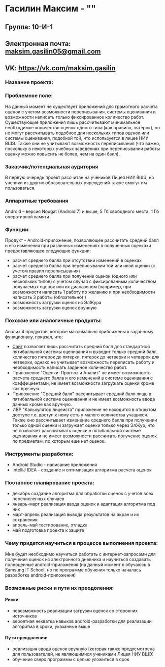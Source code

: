 # Гасилин Максим - ""
## Группа: 10-И-1
## Электронная почта: maksim.gasilin05@gmail.com
## VK: https://vk.com/maksim.gasilin

### Название проекта: 



### Проблемное поле:

На данный момент не существует приложений для грамотного расчета оценок с учетом возможности переписывания, системы оценивания и возможности написать только фиксированное количество работ. Существующие приложения лишь рассчитывают минимальное необходимое количество оценок одного типа (как правило, пятерок), но не могут рассчитывать подобное для нескольких типов оценок или системы оценивания, подобной той, что используется в лицее НИУ ВШЭ. Также они не учитывают возможность переписывания (что важно, поскольку в некоторых учебных заведениях при переписывании работы оценку можно повысить не более, чем на один балл).

### Заказчик/потенциальная аудитория

В первую очередь проект рассчитан на учеников Лицея НИУ ВШЭ, но ученики из других образовательных учреждений также смогут им пользоваться.

### Аппаратные требования

Android – версия Nougat (Android 7) и выше, 5 Гб свободного места, 1 Гб оперативной памяти

### Функции:
Продукт - Android-приложение, позволяющее рассчитать средний балл и его изменения при различных изменениях в полученных оценкахи предоставляющее следующие функции:
* расчет среднего балла при отсутствии изменений в оценках
* расчет среднего балла при переписывании той или иной оценки (с учетом правил переписывания)
* расчет среднего балла при получении оценок (одного или нескольких типов) с учетом случая с фиксированным количеством получаемых оценок или их диапазоном (например, при возможности написать 1 работу по желанию и при необходимости написать 3 работы (обязательно) )
* возможность загрузки оценок из ЭлЖура
* возможность загрузки оценок вручную

### Похожие или аналогичные продукты:
Анализ 4 продуктов, которые максимально приближены к заданному функционалу, показал, что:
* [Сайт](https://planetcalc.ru/6010/ "первый аналог") позволяет лишь рассчитать средний балл для стандартной пятибалльной системы оценивания и выводит только средний балл, количество пятерок до пятерки, пятерок до четверки и четверок для четверки, однако не учитывает возможность переписать работу и необходимость написать заданное количество работ.
* Приложение "Оценки: Прогноз и Анализ" не имеет возможность расчета среднего балла и его изменений в системе оценивания с коэффициентами, не имеет возможности загружать оценки кроме как вручную.
* Приложение "Средний балл" рассчитывает средний балл лишь в пятибалльной системе оценивания и не имеет возможность ввода данных кроме как вручную.
* ИВР "Калькулятор лицеиста" приложение не находится в открытом доступе т.е. доступ к нему есть у малого количества учащихся. Также оно рассчитывает изменение среднего балла при получении только одной оценки и загружает оценки только через ЭлЖур, что не позволяет рассчитывать оценки в пятибалльной системе оценивания и не имеет возможности рассчитать получение оценок по предметам, по которым еще нет оценок.

### Инструменты разработки:

* Android Studio - написание приложения
* IntelliJ IDEA - создание и оптимизация алгоритма расчета оценок

### Поэтапное планирование проекта:

* декабрь создание алгоритма для обработки оценок с учетов всех перечисленных случаев
* январь-март реализация ввода оценок и адаптация алгоритма под них
* март-апрель реализация вывода результатов на экран и их сохранения
* апрель-май тестирование, отладка
* май подготовка проекта к защите

### Чему придется научиться в процессе выполнения проекта:

Мне будет необходимо научиться работать с интернет-запросами для получения оценок из электронного дневника и научиться создавать полноценные android-приложения (на данный момент я обучаюсь в Samsung IT School, но по программе обучения только началась разработка android-приложения)

### Возможные риски и пути их преодоления:
#### Риски
* невозможность реализации загрузки оценок со сторонних источников
* вероятная нехватка навыков android-разработки для реализации алгоритма в сроки, указанные выше
#### Пути преодоления:
* реализация ввода оценок вручную (которая также предусмотрена для пользователей, не являющимися учениками Лицея НИУ ВШЭ)
* обучение сверх программы с целью уложиться в срок
